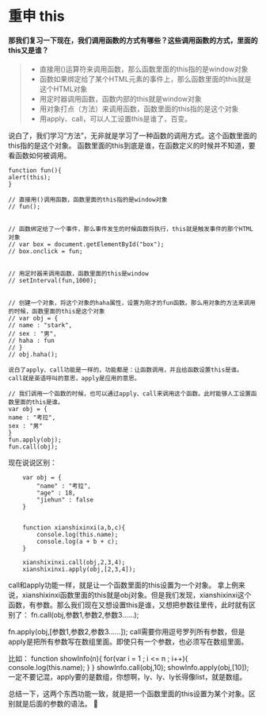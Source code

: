 # 重申 this

#### 那我们复习一下现在，我们调用函数的方式有哪些？这些调用函数的方式，里面的this又是谁？

> * 直接用()运算符来调用函数，那么函数里面的this指的是window对象
> * 函数如果绑定给了某个HTML元素的事件上，那么函数里面的this就是这个HTML对象
> * 用定时器调用函数，函数内部的this就是window对象
> * 用对象打点（方法）来调用函数，函数里面的this指的是这个对象
> * 用apply、call，可以人工设置this是谁了，百变。

说白了，我们学习“方法”，无非就是学习了一种函数的调用方式。这个函数里面的this指的是这个对象。
函数里面的this到底是谁，在函数定义的时候并不知道，要看函数如何被调用。



```
function fun(){
alert(this);
}

// 直接用()调用函数，函数里面的this指的是window对象
// fun();


// 函数绑定给了一个事件，那么事件发生的时候函数将执行，this就是触发事件的那个HTML对象
// var box = document.getElementById("box");
// box.onclick = fun;


// 用定时器来调用函数，函数里面的this是window
// setInterval(fun,1000);


// 创建一个对象，将这个对象的haha属性，设置为刚才的fun函数。那么用对象的方法来调用的时候，函数里面的this是这个对象
// var obj = {
// name : "stark",
// sex : "男",
// haha : fun
// }
// obj.haha();

说白了apply、call功能是一样的，功能都是：让函数调用，并且给函数设置this是谁。
call就是英语呼叫的意思，apply是应用的意思。

// 我们调用一个函数的时候，也可以通过apply、call来调用这个函数。此时能够人工设置函数里面的this是谁。
var obj = {
name : "考拉",
sex : "男"
}
fun.apply(obj);
fun.call(obj);
```


现在说说区别：

		var obj = {
			"name" : "考拉",
			"age" : 18,
			"jiehun" : false
		}


		function xianshixinxi(a,b,c){
			console.log(this.name);
			console.log(a + b + c);
		}

		xianshixinxi.call(obj,2,3,4);
		xianshixinxi.apply(obj,[2,3,4]);

call和apply功能一样，就是让一个函数里面的this设置为一个对象。
拿上例来说，xianshixinxi函数里面的this就是obj对象。但是我们发现，xianshixinxi这个函数，有参数。那么我们现在又想设置this是谁，又想把参数往里传，此时就有区别了：
fn.call(obj,参数1,参数2,参数3……);

fn.apply(obj,[参数1,参数2,参数3……]);
call需要你用逗号罗列所有参数，但是apply是把所有参数写在数组里面。即使只有一个参数，也必须写在数组里面。

比如：
		function showInfo(n){
			for(var i = 1 ; i <= n ; i++){
				console.log(this.name);
			}
		}
		showInfo.call(obj,10);
		showInfo.apply(obj,[10]);
一定不要记混，apply要的是数组，你想啊，ly、ly、ly长得像list，就是数组。

总结一下，这两个东西功能一致，就是把一个函数里面的this设置为某个对象。区别就是后面的参数的语法。

